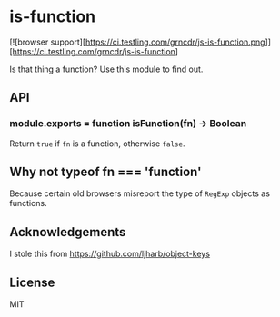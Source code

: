 # is-function

[![browser support][https://ci.testling.com/grncdr/js-is-function.png]][https://ci.testling.com/grncdr/js-is-function]

Is that thing a function? Use this module to find out.

## API

### module.exports = function isFunction(fn) -> Boolean

Return `true` if `fn` is a function, otherwise `false`.

## Why not typeof fn === 'function'

Because certain old browsers misreport the type of `RegExp` objects as functions.

## Acknowledgements

I stole this from https://github.com/ljharb/object-keys

## License

MIT
